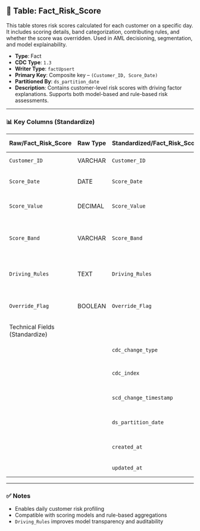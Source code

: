 ## 📜 Table: Fact_Risk_Score

This table stores risk scores calculated for each customer on a specific day. It includes scoring details, band categorization, contributing rules, and whether the score was overridden. Used in AML decisioning, segmentation, and model explainability.

- **Type**: Fact  
- **CDC Type**: `1.3`  
- **Writer Type**: `factUpsert`  
- **Primary Key**: Composite key – `(Customer_ID, Score_Date)`  
- **Partitioned By**: `ds_partition_date`  
- **Description**: Contains customer-level risk scores with driving factor explanations. Supports both model-based and rule-based risk assessments.

---

### 📊 Key Columns (Standardize)

| Raw/Fact_Risk_Score   | Raw Type | Standardized/Fact_Risk_Score   | Standardized Type | Description                                      | PK  | Note                         |
|------------------------|----------|----------------------------------|--------------------|--------------------------------------------------|-----|------------------------------|
| `Customer_ID`          | VARCHAR  | `Customer_ID`                   | VARCHAR            | Customer identifier                              | ✅  | FK to `Dim_Customer`         |
| `Score_Date`           | DATE     | `Score_Date`                    | DATE               | Date the risk score was calculated               | ✅  | FK to `Dim_Time`             |
| `Score_Value`          | DECIMAL  | `Score_Value`                   | DECIMAL            | Risk score (numeric)                             |     | Used in banding logic        |
| `Score_Band`           | VARCHAR  | `Score_Band`                    | VARCHAR            | Risk level category (e.g., LOW, MEDIUM, HIGH)    |     | Derived from score thresholds|
| `Driving_Rules`        | TEXT     | `Driving_Rules`                 | TEXT               | Description or list of contributing rules        |     | JSON, pipe-delimited, or text|
| `Override_Flag`        | BOOLEAN  | `Override_Flag`                 | BOOLEAN            | TRUE if score manually overridden                |     | Regulatory audit relevance   |
|Technical Fields (Standardize)|
|                        |          | `cdc_change_type`               | STRING             | `'cdc_insert'` or `'cdc_update'`                |     | CDC 1.3 logic                 |
|                        |          | `cdc_index`                     | INT                | Change index for deduplication                   |     | Optional                     |
|                        |          | `scd_change_timestamp`          | TIMESTAMP          | Load timestamp into lake                         |     |                              |
|                        |          | `ds_partition_date`             | DATE               | Partitioning field, usually = `Score_Date`       |     |                              |
|                        |          | `created_at`                    | TIMESTAMP          | Initial creation timestamp                       |     |                              |
|                        |          | `updated_at`                    | TIMESTAMP          | Last update timestamp                            |     |                              |

---

### ✅ Notes
- Enables daily customer risk profiling  
- Compatible with scoring models and rule-based aggregations  
- `Driving_Rules` improves model transparency and auditability  